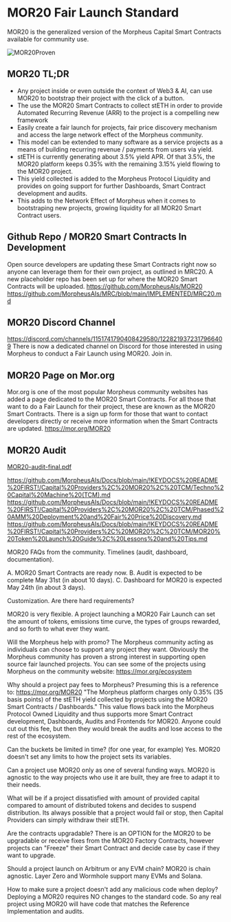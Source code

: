 # MOR20 Fair Launch Standard
MOR20 is the generalized version of the Morpheus Capital Smart Contracts available for community use.

![MOR20Proven](https://github.com/MorpheusAIs/MOR20/assets/1563345/af6e09d7-b03b-491b-8b08-72b8d380eac2)

## MOR20 TL;DR
- Any project inside or even outside the context of Web3 & AI, can use MOR20 to bootstrap their project with the click of a button.
- The use the MOR20 Smart Contracts to collect stETH in order to provide Automated Recurring Revenue (ARR) to the project is a compelling new framework
- Easily create a fair launch for projects, fair price discovery mechanism and access the large network effect of the Morpheus community.
- This model can be extended to many software as a service projects as a means of building recurring revenue / payments from users via yield.
- stETH is currently generating about 3.5% yield APR. Of that 3.5%, the MOR20 platform keeps 0.35% with the remaining 3.15% yield flowing to the MOR20 project.
- This yield collected is added to the Morpheus Protocol Liquidity and provides on going support for further Dashboards, Smart Contract development and audits.
- This adds to the Network Effect of Morpheus when it comes to bootstraping new projects, growing liquidity for all MOR20 Smart Contract users.

## Github Repo / MOR20 Smart Contracts In Development
Open source developers are updating these Smart Contracts right now so anyone can leverage them for their own project, as outlined in MRC20.  A new placeholder repo has been set up for where the MOR20 Smart Contracts will be uploaded.
https://github.com/MorpheusAIs/MOR20
https://github.com/MorpheusAIs/MRC/blob/main/IMPLEMENTED/MRC20.md

## MOR20 Discord Channel
https://discord.com/channels/1151741790408429580/1228219372317966409
There is now a dedicated channel on Discord for those interested in using Morpheus to conduct a Fair Launch using MOR20. Join in.

## MOR20 Page on Mor.org 
Mor.org is one of the most popular Morpheus community websites has added a page dedicated to the MOR20 Smart Contracts.
For all those that want to do a Fair Launch for their project, these are known as the MOR20 Smart Contracts.
There is a sign up form for those that want to contact developers directly or receive more information when the Smart Contracts are updated.
https://mor.org/MOR20

## MOR20 Audit
[MOR20-audit-final.pdf](https://github.com/user-attachments/files/15831583/MOR20-audit-final.pdf)


https://github.com/MorpheusAIs/Docs/blob/main/!KEYDOCS%20README%20FIRST!/Capital%20Providers%2C%20MOR20%2C%20TCM/Techno%20Capital%20Machine%20(TCM).md
https://github.com/MorpheusAIs/Docs/blob/main/!KEYDOCS%20README%20FIRST!/Capital%20Providers%2C%20MOR20%2C%20TCM/Phased%20AMM%20Deployment%20and%20Fair%20Price%20Discovery.md 
https://github.com/MorpheusAIs/Docs/blob/main/!KEYDOCS%20README%20FIRST!/Capital%20Providers%2C%20MOR20%2C%20TCM/MOR20%20Token%20Launch%20Guide%2C%20Lessons%20and%20Tips.md 


MOR20 FAQs from the community.
Timelines (audit, dashboard, documentation).

A. MOR20 Smart Contracts are ready now.
B. Audit is expected to be complete May 31st (in about 10 days).
C. Dashboard for MOR20 is expected May 24th (in about 3 days).

Customization. Are there hard requirements?

MOR20 is very flexible. A project launching a MOR20 Fair Launch can set the amount of tokens, emissions time curve, the types of groups rewarded, and so forth to what ever they want.

Will the Morpheus help with promo?
The Morpheus community acting as individuals can choose to support any project they want. Obviously the Morpheus community has proven a strong interest in supporting open source fair launched projects. You can see some of the projects using Morpheus on the community website: https://mor.org/ecosystem

Why should a project pay fees to Morpheus?
Presuming this is a reference to: https://mor.org/MOR20
"The Morpheus platform charges only 0.35% (35 basis points) of the stETH yield collected by projects using the MOR20 Smart Contracts / Dashboards." 
This value flows back into the Morpheus Protocol Owned Liquidity and thus supports more Smart Contract development, Dashboards, Audits and Frontends for MOR20. Anyone could cut out this fee, but then they would break the audits and lose access to the rest of the ecosystem.

Can the buckets be limited in time? (for one year, for example)
Yes. MOR20 doesn't set any limits to how the project sets its variables. 

Can a project use MOR20 only as one of several funding ways.
MOR20 is agnostic to the way projects who use it are built, they are free to adapt it to their needs.

What will be if a project dissatisfied with amount of provided capital compared to amount of distributed tokens and decides to suspend distribution.
Its always possible that a project would fail or stop, then Capital Providers can simply withdraw their stETH. 

Are the contracts upgradable?
There is an OPTION for the MOR20 to be upgradable or receive fixes from the MOR20 Factory Contracts, however projects can "Freeze" their Smart Contract and decide case by case if they want to upgrade.

Should a project launch on Arbitrum or any EVM chain?
MOR20 is chain agnostic. Layer Zero and Wormhole support many EVMs and Solana.

How to make sure a project doesn't add any malicious code when deploy?
Deploying a MOR20 requires NO changes to the standard code. So any real project using MOR20 will have code that matches the Reference Implementation and audits.
